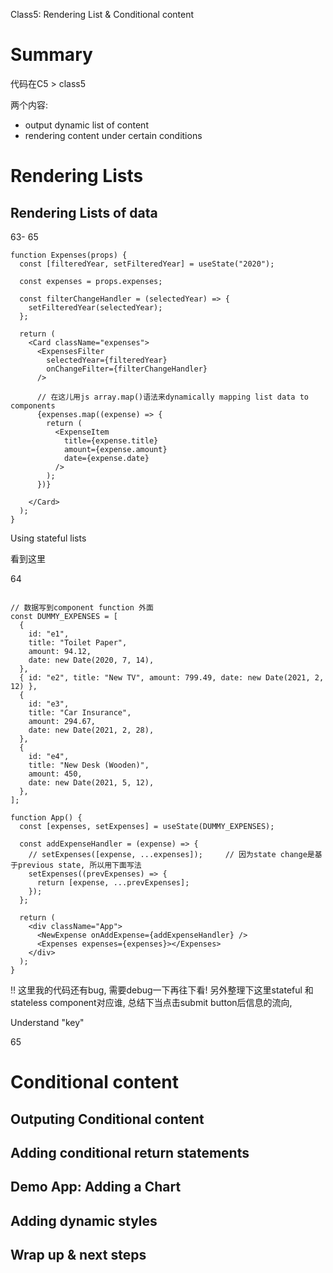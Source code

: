Class5: Rendering List & Conditional content



# Summary

代码在C5 > class5

两个内容:

+ output dynamic list of content
+ rendering content under certain conditions



# Rendering Lists

## Rendering Lists of data

63- 65

```react
function Expenses(props) {
  const [filteredYear, setFilteredYear] = useState("2020");

  const expenses = props.expenses;

  const filterChangeHandler = (selectedYear) => {
    setFilteredYear(selectedYear);
  };

  return (
    <Card className="expenses">
      <ExpensesFilter
        selectedYear={filteredYear}
        onChangeFilter={filterChangeHandler}
      />
			
      // 在这儿用js array.map()语法来dynamically mapping list data to components
      {expenses.map((expense) => {
        return (
          <ExpenseItem
            title={expense.title}
            amount={expense.amount}
            date={expense.date}
          />
        );
      })}

    </Card>
  );
}
```



Using stateful lists

看到这里

64

```react

// 数据写到component function 外面
const DUMMY_EXPENSES = [
  {
    id: "e1",
    title: "Toilet Paper",
    amount: 94.12,
    date: new Date(2020, 7, 14),
  },
  { id: "e2", title: "New TV", amount: 799.49, date: new Date(2021, 2, 12) },
  {
    id: "e3",
    title: "Car Insurance",
    amount: 294.67,
    date: new Date(2021, 2, 28),
  },
  {
    id: "e4",
    title: "New Desk (Wooden)",
    amount: 450,
    date: new Date(2021, 5, 12),
  },
];

function App() {
  const [expenses, setExpenses] = useState(DUMMY_EXPENSES);

  const addExpenseHandler = (expense) => {
    // setExpenses([expense, ...expenses]);		// 因为state change是基于previous state, 所以用下面写法
    setExpenses((prevExpenses) => {
      return [expense, ...prevExpenses];
    });
  };

  return (
    <div className="App">
      <NewExpense onAddExpense={addExpenseHandler} />
      <Expenses expenses={expenses}></Expenses>
    </div>
  );
}
```



:bangbang: 这里我的代码还有bug, 需要debug一下再往下看! 另外整理下这里stateful 和 stateless component对应谁, 总结下当点击submit button后信息的流向, 



Understand "key"

65



# Conditional content

## Outputing Conditional content





## Adding conditional return statements



## Demo App: Adding a Chart



## Adding dynamic styles



## Wrap up & next steps







